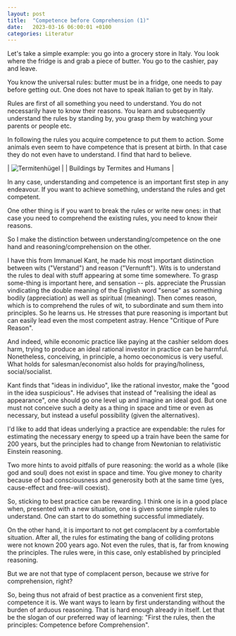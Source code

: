 ```yaml
---
layout: post
title:  "Competence before Comprehension (1)"
date:   2023-03-16 06:00:01 +0100
categories: Literatur
---
```

Let's take a simple example: you go into a grocery store in Italy. You look where the fridge is and grab a piece of butter. You go to the cashier, pay and leave.

You know the universal rules: butter must be in a fridge, one needs to pay before getting out. One does not have to speak Italian to get by in Italy.

Rules are first of all something you need to understand. You do not necessarily have to know their reasons. You learn and subsequently understand the rules by standing by, you grasp them by watching your parents or people etc.

In following the rules you acquire competence to put them to action. Some animals even seem to have competence that is present at birth. In that case they do not even have to understand. I find that hard to believe.


| ![Termitenhügel](/blog/images/termite.jpeg) |
| Buildings by Termites and Humans |

In any case, understanding and competence is an important first step in any endeavour. If you want to achieve something, understand the rules and get competent.

One other thing is if you want to break the rules or write new ones: in that case you need to comprehend the existing rules, you need to know their reasons.

So I make the distinction between understanding/competence on the one hand and reasoning/comprehension on the other.

I have this from Immanuel Kant, he made his most important distinction between wits ("Verstand") and reason ("Vernunft"). Wits is to understand the rules to deal with stuff appearing at some time somewhere. To grasp some-thing is important here, and sensation -- pls. appreciate the Prussian vindicating the double meaning of the English word "sense" as something bodily (appreciation) as well as spiritual (meaning). Then comes reason, which is to comprehend the rules of wit, to subordinate and sum them into principles. So he learns us. He stresses that pure reasoning is important but can easily lead even the most competent astray. Hence "Critique of Pure Reason".

And indeed, while economic practice like paying at the cashier seldom does harm, trying to produce an ideal rational investor in practice can be harmful. Nonetheless, conceiving, in principle, a homo oeconomicus is very useful. What holds for salesman/economist also holds for praying/holiness, social/socialist.

Kant finds that "ideas in individuo", like the rational investor, make the "good in the idea suspicious". He advises that instead of "realising the ideal as appearance", one should go one level up and imagine an ideal god. But one must not conceive such a deity as a thing in space and time or even as necessary, but instead a useful possibility (given the alternatives).

I'd like to add that ideas underlying a practice are expendable: the rules for estimating the necessary energy to speed up a train have been the same for 200 years, but the principles had to change from Newtonian to relativistic Einstein reasoning.

Two more hints to avoid pitfalls of pure reasoning: the world as a whole (like god and soul) does not exist in space and time. You give money to charity because of bad consciousness and generosity both at the same time (yes, cause-effect and free-will coexist).

So, sticking to best practice can be rewarding. I think one is in a good place when, presented with a new situation, one is given some simple rules to understand. One can start to do something successful immediately.

On the other hand, it is important to not get complacent by a comfortable situation. After all, the rules for estimating the bang of colliding protons were not known 200 years ago. Not even the rules, that is, far from knowing the principles. The rules were, in this case, only established by principled reasoning.

But we are not that type of complacent person, because we strive for comprehension, right?

So, being thus not afraid of best practice as a convenient first step, competence it is. We want ways to learn by first understanding without the burden of arduous reasoning. That is hard enough already in itself. Let that be the slogan of our preferred way of learning: "First the rules, then the principles: Competence before Comprehension".
